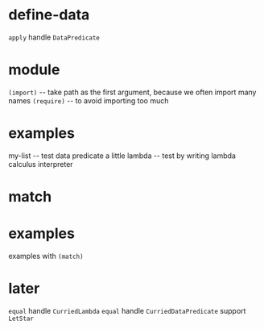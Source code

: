 # define-data

`apply` handle `DataPredicate`

# module

`(import)` -- take path as the first argument, because we often import many names
`(require)` -- to avoid importing too much

# examples

my-list -- test data predicate a little
lambda -- test by writing lambda calculus interpreter

# match

# examples

examples with `(match)`

# later

`equal` handle `CurriedLambda`
`equal` handle `CurriedDataPredicate`
support `LetStar`
